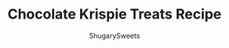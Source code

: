 ---
layout: ../../layouts/MarkdownPostLayout.astro
title: Chocolate Krispie Treats Recipe
author: ShugarySweets
pubDate: 2019-02-07
description: "Get the tips and tricks to making the most PERFECT Cocoa Krispie Treats. Kid and adult friendly! THICK AND CHEWY!"
image_url: https://www.shugarysweets.com/wp-content/uploads/2019/02/cocoa-krispie-treats-4.jpg
tags: ["Rice Krispie Treats","American"]
calories: 337
protein: 2
carbohydrates: 65
fats: 9
fiber: 0
ingredients: ["6 Tablespoons unsalted butter","16 ounce mini marshmallows, divided","1 teaspoon pure vanilla extract","6 cups cocoa krispies cereal"]
serves: 9
time: "10 minutes"
prepTime: "5 minutes"
instructions: ["Line a 9-inch square baking dish with parchment paper. Set aside.","In a large saucepan, melt butter over medium heat. Once melted, add in all but 1 cup of the marshmallows. Reduce heat to low and continue stirring until completely melted.","Remove from heat and stir in the vanilla. Add the chocolate cereal and the remaining 1 cup of marshmallows.","Pour into the prepared baking dish. Press GENTLY with your fingertips just until completely spread out (the harder you pack them in, the harder they are to eat).","Allow to set, about 1 hour. Cut and enjoy!"]
nutrition: ["337 calories","65 grams carbohydrates","20 milligrams cholesterol","9 grams fat","0 grams fiber","2 grams protein","5 grams saturated fat","158 milligrams sodium","40 grams sugar","0 grams trans fat","3 grams unsaturated fat"]
---